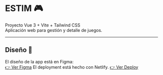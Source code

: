 # ESTIM 🎮

Proyecto Vue 3 + Vite + Tailwind CSS  
Aplicación web para gestión y detalle de juegos.

---

## Diseño 🎨

El diseño de la app está en Figma:  
[👉 Ver Figma](https://www.figma.com/design/xMzb626wVgzNjCdRz4s3AN/ESTIM?m=auto&t=cUe8fYBZEWOz3ITJ-6)
El deployment está hecho con Netlify.
[👉 Ver Deploy](https://estimapp.netlify.app/)
